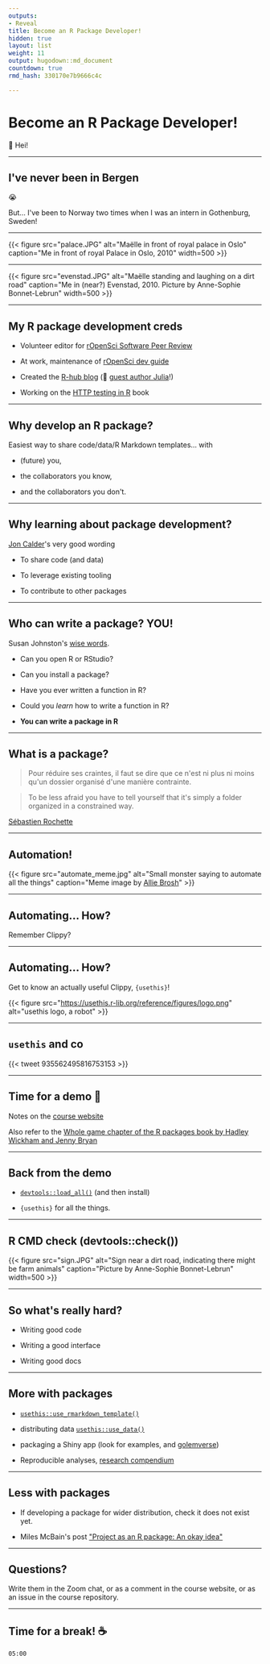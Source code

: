```yaml
---
outputs:
- Reveal
title: Become an R Package Developer!
hidden: true
layout: list
weight: 11
output: hugodown::md_document
countdown: true
rmd_hash: 330170e7b9666c4c

---
```


Become an R Package Developer!
==============================

:wave: Hei!

------------------------------------------------------------------------

I've never been in Bergen
-------------------------

:sob:

But... I've been to Norway two times when I was an intern in Gothenburg, Sweden!

------------------------------------------------------------------------

{{< figure src="palace.JPG" alt="Maëlle in front of royal palace in Oslo" caption="Me in front of royal Palace in Oslo, 2010" width=500 >}}

------------------------------------------------------------------------

{{< figure src="evenstad.JPG" alt="Maëlle standing and laughing on a dirt road" caption="Me in (near?) Evenstad, 2010. Picture by Anne-Sophie Bonnet-Lebrun" width=500 >}}

------------------------------------------------------------------------

My R package development creds
------------------------------

-   Volunteer editor for [rOpenSci Software Peer Review](https://ropensci.org/software-review)

-   At work, maintenance of [rOpenSci dev guide](https://devguide.ropensci.org)

-   Created the [R-hub blog](https://blog.r-hub.io) (:wave: [guest author Julia](https://blog.r-hub.io/2020/01/08/cran-error/)!)

-   Working on the [HTTP testing in R](https://books.ropensci.org/http-testing/) book

------------------------------------------------------------------------

Why develop an R package?
-------------------------

Easiest way to share code/data/R Markdown templates... with

-   (future) you,

-   the collaborators you know,

-   and the collaborators you don't.

------------------------------------------------------------------------

Why learning about package development?
---------------------------------------

[Jon Calder](https://joncalder.co.za/)'s very good wording

-   To share code (and data)

-   To leverage existing tooling

-   To contribute to other packages

------------------------------------------------------------------------

Who can write a package? YOU!
-----------------------------

Susan Johnston's [wise words](https://github.com/susjoh/fibonacci).

-   Can you open R or RStudio?

-   Can you install a package?

-   Have you ever written a function in R?

-   Could you *learn* how to write a function in R?

-   **You can write a package in R**

------------------------------------------------------------------------

What is a package?
------------------

> Pour réduire ses craintes, il faut se dire que ce n'est ni plus ni moins qu'un dossier organisé d'une manière contrainte.

> To be less afraid you have to tell yourself that it's simply a folder organized in a constrained way.

[Sébastien Rochette](https://thinkr.fr/transformer-plusieurs-scripts-eparpilles-en-beau-package-r)

------------------------------------------------------------------------

Automation!
-----------

{{< figure src="automate_meme.jpg" alt="Small monster saying to automate all the things" caption="Meme image by [Allie Brosh](https://en.wikipedia.org/wiki/Hyperbole_and_a_Half)" >}}

------------------------------------------------------------------------

Automating... How?
------------------

Remember Clippy?

------------------------------------------------------------------------

Automating... How?
------------------

Get to know an actually useful Clippy, `{usethis}`!

{{< figure src="https://usethis.r-lib.org/reference/figures/logo.png" alt="usethis logo, a robot" >}}

------------------------------------------------------------------------

`usethis` and co
----------------

{{< tweet 935562495816753153 >}}

------------------------------------------------------------------------

Time for a demo :rocket:
------------------------

Notes on the [course website](/intro/demo)

Also refer to the [Whole game chapter of the R packages book by Hadley Wickham and Jenny Bryan](https://r-pkgs.org/whole-game.html)

------------------------------------------------------------------------

Back from the demo
------------------

-   [`devtools::load_all()`](https://devtools.r-lib.org//reference/load_all.html) (and then install)

-   `{usethis}` for all the things.

------------------------------------------------------------------------

R CMD check (devtools::check())
-------------------------------

{{< figure src="sign.JPG" alt="Sign near a dirt road, indicating there might be farm animals" caption="Picture by Anne-Sophie Bonnet-Lebrun" width=500 >}}

------------------------------------------------------------------------

So what's really hard?
----------------------

-   Writing good code

-   Writing a good interface

-   Writing good docs

------------------------------------------------------------------------

More with packages
------------------

-   [`usethis::use_rmarkdown_template()`](https://usethis.r-lib.org/reference/use_rmarkdown_template.html)

-   distributing data [`usethis::use_data()`](https://usethis.r-lib.org/reference/use_data.html)

-   packaging a Shiny app (look for examples, and [golemverse](https://golemverse.org/))

-   Reproducible analyses, [research compendium](https://annakrystalli.me/rrresearch/10_compendium.html)

------------------------------------------------------------------------

Less with packages
------------------

-   If developing a package for wider distribution, check it does not exist yet.

-   Miles McBain's post ["Project as an R package: An okay idea"](https://milesmcbain.xyz/posts/an-okay-idea/)

------------------------------------------------------------------------

Questions?
----------

Write them in the Zoom chat, or as a comment in the course website, or as an issue in the course repository.

------------------------------------------------------------------------

Time for a break! :coffee:
--------------------------

<!--html_preserve-->

<div id="timer_hugo" class="countdown" style="top:100;left:0;" data-warnwhen="0">

<code class="countdown-time"><span class="countdown-digits minutes">05</span><span class="countdown-digits colon">:</span><span class="countdown-digits seconds">00</span></code>

</div>

<!--/html_preserve-->

